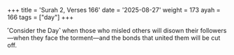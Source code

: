 +++
title = 'Surah 2, Verses 166'
date = '2025-08-27'
weight = 173
ayah = 166
tags = ["day"]
+++

˹Consider the Day˺ when those who misled others will disown their followers—when they face the torment—and the bonds that united them will be cut off.